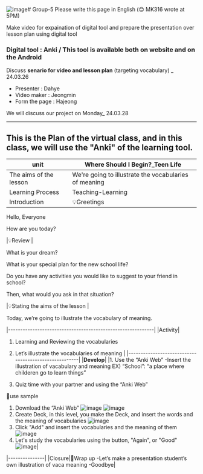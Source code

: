 ![image](https://github.com/dhlee3146/Group-5/assets/162955126/47cafe50-710e-42b6-aa4f-ffaca6046921)# Group-5
Please write this page in English (😊 MK316 wrote at 5PM)

Make video for expaination of digital tool and prepare the presentation over lesson plan using digital tool

### Digital tool : **Anki** / This tool is available both on website and on the Android

Discuss **senario for video and lesson plan** (targeting vocabulary) _ 24.03.26

+ Presenter : Dahye
+ Video maker : Jeongmin
+ Form the page : Hajeong

We will discuss our project on Monday_ 24.03.28

------------------------------------------------
This is the Plan of the virtual class, and in this class, we will use the "Anki" of the learning tool.
------------------------------------------------
| unit | Where Should I Begin?_Teen Life | 
|------| --------------------------------|
| The aims of the lesson | We're going to illustrate the vocabularies of meaning |
| Learning Process | Teaching-Learning |
| Introduction |💡Greetings |

Hello, Everyone

How are you today?

|💡Review |

What is your dream?

What is your special plan for the new school life?

Do you have any activities you would like to suggest to your friend in school?

Then, what would you ask in that situation?

|💡Stating the aims of the lesson |

Today, we’re going to illustrate the vocabulary of meaning.

|------------------------------------------------------------|
|Activity|
1. Learning and Reviewing the vocabularies
2. Let’s illustrate the vocabularies of meaning |
|------------------------------------------------------|
|**Develop**|
|1. Use the “Anki Web”
-Insert the illustration of vacabulary and meaning
EX) “School”: “a place where childeren go to learn things”

2. Quiz time with your partner and using the “Anki Web”

use sample
1. Download the “Anki Web”
![image](https://github.com/dhlee3146/Group-5/assets/162955126/9b677ab9-cc15-4ef6-8779-7fabc6f13bff)
![image](https://github.com/dhlee3146/Group-5/assets/162955126/06e81f1a-6aa3-4c75-8181-c3b2e4f0a915)
2. Create Deck, in this level, you make the Deck, and insert the words and the meaning of vocabularies 
![image](https://github.com/dhlee3146/Group-5/assets/162955126/929e1005-e4fd-45f7-b129-92293a33b316)
3. Click "Add" and insert the vocabularies and the meaning of them
![image](https://github.com/dhlee3146/Group-5/assets/162955126/8062bd15-c1d0-405c-ad2b-3c5c08b1cbaa)
4. Let's study the vocabularies using the button, "Again", or "Good"
   ![image](https://github.com/dhlee3146/Group-5/assets/162955126/dcd81451-06b2-453a-9af1-5c4bef343202)|

|---------------|
|Closure|Wrap up
-Let’s make a presentation student’s own illustration of vaca meaning
-Goodbye|

   
